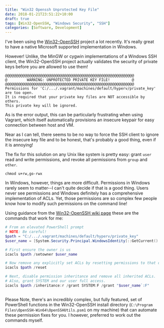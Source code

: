 ```yaml
---
title: "Win32 Openssh Unprotected Key File"
date: 2018-01-21T23:51:22+10:00
draft: true
tags: [Win32-OpenSSH, "Windows Security", "SSH"]
categories: [Software, Development]
---
```


I've been using the  [Win32-OpenSSH](https://github.com/PowerShell/Win32-OpenSSH)
project a lot recently. It's really great to have a native Microsoft supported
implementation in Windows.

However! Unlike, the MinGW or cygwin implementations of a Windows SSH client,
the Win32-OpenSSH project actually validates the security of private keys before
you are allowed to use them!

```shell
@@@@@@@@@@@@@@@@@@@@@@@@@@@@@@@@@@@@@@@@@@@@@@@@@@@@@@@@@@@
@         WARNING: UNPROTECTED PRIVATE KEY FILE!          @
@@@@@@@@@@@@@@@@@@@@@@@@@@@@@@@@@@@@@@@@@@@@@@@@@@@@@@@@@@@
Permissions for 'C:/.../.vagrant/machines/default/hyperv/private_key' are too open.
It is required that your private key files are NOT accessible by others.
This private key will be ignored.
```

As is the error output, this can be particularly frustrating when using Vagrant,
which itself automatically provisions an insecure keypair for easy connection
between host and VM.

Near as I can tell, there seems to be no way to force the SSH client to ignore
the insecure key file and to be honest, that's probably a good thing, even if it
is annoying!

The fix for this solution on any Unix like system is pretty easy: grant `user`
read and write permissions, and revoke all permissions from `group` and `other`.

```shell
chmod u+rw,go-rwx
```

In Windows, however, things are more difficult. Permissions in Windows rarely
seem to matter--I can't quite decide if that is a good thing. Users never see
permissions and Windows definitely has a comprehensive implementation of ACLs.
Yet, those permissions are so complex few people know how to modify such permissions
on the command line!

Using guidance from the [Win32-OpenSSH wiki page](https://github.com/PowerShell/Win32-OpenSSH/wiki/Security-protection-of-various-files-in-Win32-OpenSSH)
these are the commands that work for me:


```PowerShell
# From an elevated PowerShell prompt
# NOTE: Be careful! 
$path = "C:/.../.vagrant/machines/default/hyperv/private_key"
$user_name = [System.Security.Principal.WindowsIdentity]::GetCurrent().Name

# First ensure the owner is us
icacls $path /setowner $user_name

# Now remove any explicitly set ACLs by resetting permissions to that of parent
icacls $path /reset

# Next, disable permission inheritance and remove all inherited ACLs.
# Also, grant SYSTEM and our user full access.
icacls $path /inheritance:r /grant SYSTEM:F /grant "$user_name`:F"
        
```

Please Note, there's an incredibly complex, but fully featured, set of PowerShell
functions in the Win32-OpenSSH install directory
(`C:\Program Files\OpenSSH-Win64\OpenSSHUtils.psm1` on my machine) that can
automate these permission fixes for you. I however, preferred to work out the
commands myself.